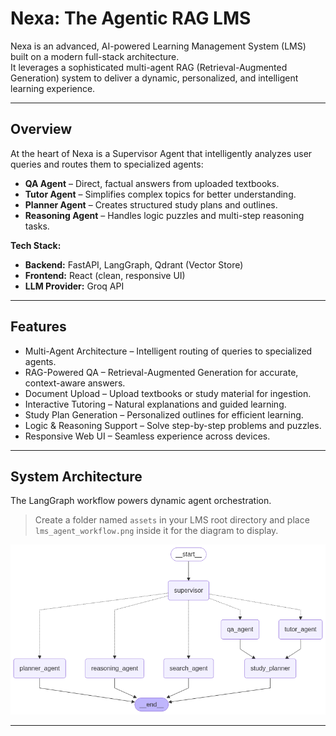 # Nexa: The Agentic RAG LMS

Nexa is an advanced, AI-powered Learning Management System (LMS) built on a modern full-stack architecture.  
It leverages a sophisticated multi-agent RAG (Retrieval-Augmented Generation) system to deliver a dynamic, personalized, and intelligent learning experience.

---

## Overview

At the heart of Nexa is a Supervisor Agent that intelligently analyzes user queries and routes them to specialized agents:

- **QA Agent** – Direct, factual answers from uploaded textbooks.
- **Tutor Agent** – Simplifies complex topics for better understanding.
- **Planner Agent** – Creates structured study plans and outlines.
- **Reasoning Agent** – Handles logic puzzles and multi-step reasoning tasks.

**Tech Stack:**
- **Backend:** FastAPI, LangGraph, Qdrant (Vector Store)
- **Frontend:** React (clean, responsive UI)
- **LLM Provider:** Groq API

---

## Features

- Multi-Agent Architecture – Intelligent routing of queries to specialized agents.
- RAG-Powered QA – Retrieval-Augmented Generation for accurate, context-aware answers.
- Document Upload – Upload textbooks or study material for ingestion.
- Interactive Tutoring – Natural explanations and guided learning.
- Study Plan Generation – Personalized outlines for efficient learning.
- Logic & Reasoning Support – Solve step-by-step problems and puzzles.
- Responsive Web UI – Seamless experience across devices.

---

## System Architecture

The LangGraph workflow powers dynamic agent orchestration.

> Create a folder named `assets` in your LMS root directory and place `lms_agent_workflow.png` inside it for the diagram to display.

![Agent Workflow](backend/lms_agent_workflow.png)

---

